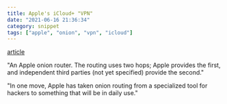 ```yaml
---
title: Apple's iCloud+ "VPN"
date: "2021-06-16 21:36:34"
category: snippet
tags: ["apple", "onion", "vpn", "icloud"]
---
```


[article](https://www.metzdowd.com/pipermail/cryptography/2021-June/037144.html)

"An Apple onion router. The routing uses two hops; Apple provides the first,
and independent third parties (not yet specified) provide the second."

"In one move, Apple has taken onion routing from a specialized tool for hackers
to something that will be in daily use."
